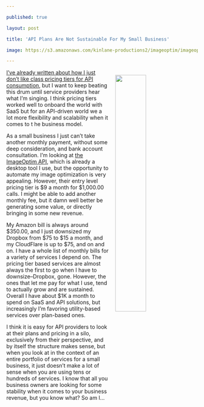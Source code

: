 ---
published: true
layout: post
title: 'API Plans Are Not Sustainable For My Small Business'
image: https://s3.amazonaws.com/kinlane-productions2/imageoptim/imageoptim-api-pricing.png
---

<p><a href="https://imageoptim.com/api/pricing"><img src="https://s3.amazonaws.com/kinlane-productions2/imageoptim/imageoptim-api-pricing.png" align="right" width="40%" style="padding: 15px;" /></a>
<p><a href="http://apievangelist.com/2017/05/09/pricing-tiers-works-for-saas-but-not-really-for-apis/">I’ve already written about how I just don’t like class pricing tiers for API consumption</a>, but I want to keep beating this drum until service providers hear what I’m singing. I think pricing tiers worked well to onboard the world with SaaS but for an API-driven world we a lot more flexibility and scalability when it comes to t
he business model.

<p>As a small business I just can’t take another monthly payment, without some deep consideration, and bank account consultation. I’m looking at <a href="https://imageoptim.com/api/pricing">the ImageOptim API</a>, which is already a desktop tool I use, but the opportunity to automate my image optimization is very appealing. However, their entry level pricing tier is $9 a month for $1,000.00 calls. I might be able to add another monthly fee, but it damn well better be generating some value, or directly bringing in some new revenue.

<p>My Amazon bill is always around $350.00, and I just downsized my Dropbox from $75 to $15 a month, and my CloudFlare is up to $75, and on and on. I have a whole list of monthly bills for a variety of services I depend on. The pricing tier based services are almost always the first to go when I have to downsize–Dropbox, gone. However, the ones that let me pay for what I use, tend to actually grow and are sustained. Overall I have about $1K a month to spend on SaaS and API solutions, but increasingly I’m favoring utility-based services over plan-based ones.

<p>I think it is easy for API providers to look at their plans and pricing in a silo, exclusively from their perspective, and by itself the structure makes sense, but when you look at in the context of an entire portfolio of services for a small business, it just doesn’t make a lot of sense when you are using tens or hundreds of services. I know that all you business owners are looking for some stability when it comes to your business revenue, but you know what? So am I…


